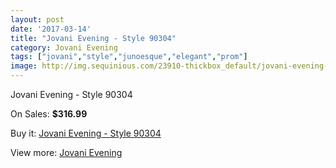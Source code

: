 ```yaml
---
layout: post
date: '2017-03-14'
title: "Jovani Evening - Style 90304"
category: Jovani Evening
tags: ["jovani","style","junoesque","elegant","prom"]
image: http://img.sequinious.com/23910-thickbox_default/jovani-evening-style-90304.jpg
---
```

Jovani Evening - Style 90304

On Sales: **$316.99**
<a href="https://www.sequinious.com/jovani-evening/10262-jovani-evening-style-90304.html"><amp-img layout="responsive" width="600" height="600" src="//img.sequinious.com/23910-thickbox_default/jovani-evening-style-90304.jpg" alt="Jovani Evening - Style 90304 0" /></a>
<a href="https://www.sequinious.com/jovani-evening/10262-jovani-evening-style-90304.html"><amp-img layout="responsive" width="600" height="600" src="//img.sequinious.com/23911-thickbox_default/jovani-evening-style-90304.jpg" alt="Jovani Evening - Style 90304 1" /></a>

Buy it: [Jovani Evening - Style 90304](https://www.sequinious.com/jovani-evening/10262-jovani-evening-style-90304.html "Jovani Evening - Style 90304")

View more: [Jovani Evening](https://www.sequinious.com/59-jovani-evening "Jovani Evening")
